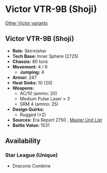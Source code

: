 # Victor VTR-9B (Shoji) 

[Other Victor variants](../victor.md) 

## Victor VTR-9B (Shoji) 

- **Role:** Skirmisher 
- **Tech Base:** Inner Sphere (2725) 
- **Chassis:** 80 tons 
- **Movement:** 4 / 6 
  - **Jumping:** 4 
- **Armor:** 247 
- **Heat Sinks:** 10 (20) 
- **Weapons:** 
  - AC/10 (ammo: 20) 
  - Medium Pulse Laser × 3 
  - SRM 4 (ammo: 25) 
- **Design Quirks:** 
  - Rugged (×2) 
- **Sources:** Era Report 2750 , [Master Unit List](http://masterunitlist.info/Unit/Details/5864) 
- **Battle Value:** 1531 

## Availability 

### Star League (Unique) 

- Draconis Combine 

